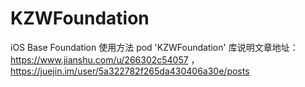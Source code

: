 # KZWFoundation
iOS Base Foundation
使用方法  pod 'KZWFoundation'
库说明文章地址：https://www.jianshu.com/u/266302c54057 ，https://juejin.im/user/5a322782f265da430406a30e/posts
